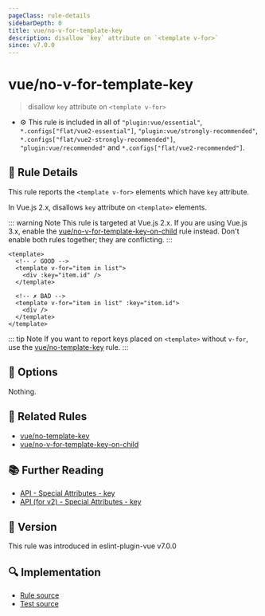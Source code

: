 ```yaml
---
pageClass: rule-details
sidebarDepth: 0
title: vue/no-v-for-template-key
description: disallow `key` attribute on `<template v-for>`
since: v7.0.0
---
```


# vue/no-v-for-template-key

> disallow `key` attribute on `<template v-for>`

- :gear: This rule is included in all of `"plugin:vue/essential"`, `*.configs["flat/vue2-essential"]`, `"plugin:vue/strongly-recommended"`, `*.configs["flat/vue2-strongly-recommended"]`, `"plugin:vue/recommended"` and `*.configs["flat/vue2-recommended"]`.

## :book: Rule Details

This rule reports the `<template v-for>` elements which have `key` attribute.

In Vue.js 2.x, disallows `key` attribute on `<template>` elements.

::: warning Note
This rule is targeted at Vue.js 2.x.
If you are using Vue.js 3.x, enable the [vue/no-v-for-template-key-on-child] rule instead. Don't enable both rules together; they are conflicting.
:::

<eslint-code-block :rules="{'vue/no-v-for-template-key': ['error']}">

```vue
<template>
  <!-- ✓ GOOD -->
  <template v-for="item in list">
    <div :key="item.id" />
  </template>

  <!-- ✗ BAD -->
  <template v-for="item in list" :key="item.id">
    <div />
  </template>
</template>
```

</eslint-code-block>

::: tip Note
If you want to report keys placed on `<template>` without `v-for`, use the [vue/no-template-key] rule.
:::

## :wrench: Options

Nothing.

## :couple: Related Rules

- [vue/no-template-key]
- [vue/no-v-for-template-key-on-child]

[vue/no-template-key]: ./no-template-key.md
[vue/no-v-for-template-key-on-child]: ./no-v-for-template-key-on-child.md

## :books: Further Reading

- [API - Special Attributes - key](https://vuejs.org/api/built-in-special-attributes.html#key)
- [API (for v2) - Special Attributes - key](https://v2.vuejs.org/v2/api/#key)

## :rocket: Version

This rule was introduced in eslint-plugin-vue v7.0.0

## :mag: Implementation

- [Rule source](https://github.com/vuejs/eslint-plugin-vue/blob/master/lib/rules/no-v-for-template-key.js)
- [Test source](https://github.com/vuejs/eslint-plugin-vue/blob/master/tests/lib/rules/no-v-for-template-key.js)
